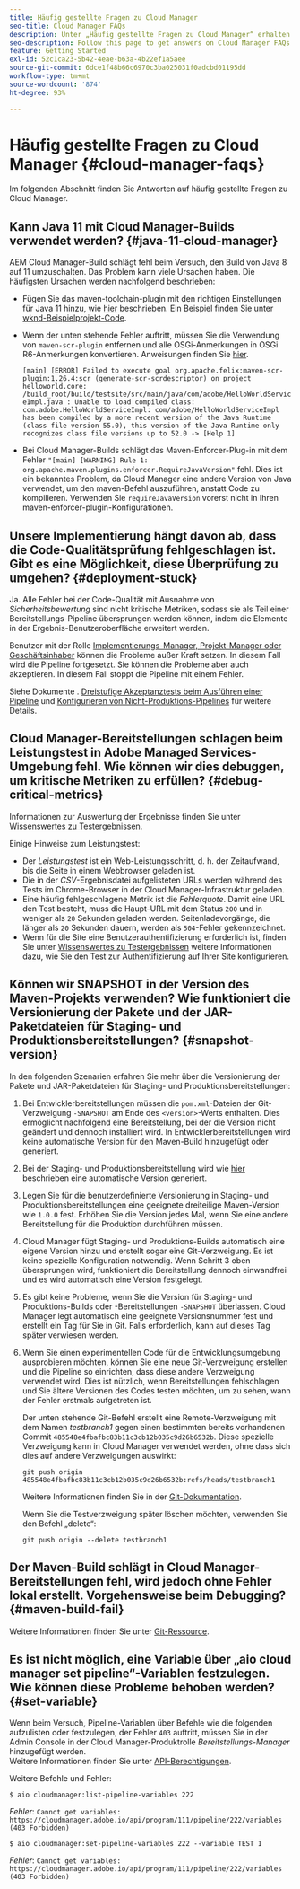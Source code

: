 ```yaml
---
title: Häufig gestellte Fragen zu Cloud Manager
seo-title: Cloud Manager FAQs
description: Unter „Häufig gestellte Fragen zu Cloud Manager“ erhalten Sie Tipps zur Fehlerbehebung
seo-description: Follow this page to get answers on Cloud Manager FAQs
feature: Getting Started
exl-id: 52c1ca23-5b42-4eae-b63a-4b22ef1a5aee
source-git-commit: 6dce1f48b66c6970c3ba025031f0adcbd01195dd
workflow-type: tm+mt
source-wordcount: '874'
ht-degree: 93%

---
```


# Häufig gestellte Fragen zu Cloud Manager {#cloud-manager-faqs}

Im folgenden Abschnitt finden Sie Antworten auf häufig gestellte Fragen zu Cloud Manager.

## Kann Java 11 mit Cloud Manager-Builds verwendet werden? {#java-11-cloud-manager}

AEM Cloud Manager-Build schlägt fehl beim Versuch, den Build von Java 8 auf 11 umzuschalten. Das Problem kann viele Ursachen haben. Die häufigsten Ursachen werden nachfolgend beschrieben:

* Fügen Sie das maven-toolchain-plugin mit den richtigen Einstellungen für Java 11 hinzu, wie [hier](https://experienceleague.adobe.com/docs/experience-manager-cloud-manager/using/getting-started/create-application-project/using-the-wizard.html?lang=de#getting-started) beschrieben.  Ein Beispiel finden Sie unter [wknd-Beispielprojekt-Code](https://github.com/adobe/aem-guides-wknd/commit/6cb5238cb6b932735dcf91b21b0d835ae3a7fe75).

* Wenn der unten stehende Fehler auftritt, müssen Sie die Verwendung von `maven-scr-plugin` entfernen und alle OSGi-Anmerkungen in OSGi R6-Anmerkungen konvertieren. Anweisungen finden Sie [hier](https://cqdump.wordpress.com/2019/01/03/from-scr-annotations-to-osgi-annotations/).

   `[main] [ERROR] Failed to execute goal org.apache.felix:maven-scr-plugin:1.26.4:scr (generate-scr-scrdescriptor) on project helloworld.core: /build_root/build/testsite/src/main/java/com/adobe/HelloWorldServiceImpl.java : Unable to load compiled class: com.adobe.HelloWorldServiceImpl: com/adobe/HelloWorldServiceImpl has been compiled by a more recent version of the Java Runtime (class file version 55.0), this version of the Java Runtime only recognizes class file versions up to 52.0 -> [Help 1]`

* Bei Cloud Manager-Builds schlägt das Maven-Enforcer-Plug-in mit dem Fehler `"[main] [WARNING] Rule 1: org.apache.maven.plugins.enforcer.RequireJavaVersion"` fehl. Dies ist ein bekanntes Problem, da Cloud Manager eine andere Version von Java verwendet, um den maven-Befehl auszuführen, anstatt Code zu kompilieren. Verwenden Sie `requireJavaVersion` vorerst nicht in Ihren maven-enforcer-plugin-Konfigurationen.

## Unsere Implementierung hängt davon ab, dass die Code-Qualitätsprüfung fehlgeschlagen ist. Gibt es eine Möglichkeit, diese Überprüfung zu umgehen? {#deployment-stuck}

Ja. Alle Fehler bei der Code-Qualität mit Ausnahme von *Sicherheitsbewertung* sind nicht kritische Metriken, sodass sie als Teil einer Bereitstellungs-Pipeline übersprungen werden können, indem die Elemente in der Ergebnis-Benutzeroberfläche erweitert werden.

Benutzer mit der Rolle [Implementierungs-Manager, Projekt-Manager oder Geschäftsinhaber](/help/using/setting-up-users-and-roles.md#role-definitions) können die Probleme außer Kraft setzen. In diesem Fall wird die Pipeline fortgesetzt. Sie können die Probleme aber auch akzeptieren. In diesem Fall stoppt die Pipeline mit einem Fehler.

Siehe Dokumente . [Dreistufige Akzeptanztests beim Ausführen einer Pipeline](/help/using/understand-your-test-results.md#three-tier-gates-while-running-a-pipeline) und [Konfigurieren von Nicht-Produktions-Pipelines](/help/using/configuring-non-production-pipelines.md#understanding-the-flow) für weitere Details.

## Cloud Manager-Bereitstellungen schlagen beim Leistungstest in Adobe Managed Services-Umgebung fehl. Wie können wir dies debuggen, um kritische Metriken zu erfüllen? {#debug-critical-metrics}

Informationen zur Auswertung der Ergebnisse finden Sie unter [Wissenswertes zu Testergebnissen](https://experienceleague.adobe.com/docs/experience-manager-cloud-manager/using/how-to-use/understand-your-test-results.html?lang=de#how-to-use).

Einige Hinweise zum Leistungstest:

* Der *Leistungstest* ist ein Web-Leistungsschritt, d. h. der Zeitaufwand, bis die Seite in einem Webbrowser geladen ist.
* Die in der *CSV*-Ergebnisdatei aufgelisteten URLs werden während des Tests im Chrome-Browser in der Cloud Manager-Infrastruktur geladen.
* Eine häufig fehlgeschlagene Metrik ist die *Fehlerquote*. Damit eine URL den Test besteht, muss die Haupt-URL mit dem Status `200` und in weniger als `20` Sekunden geladen werden. Seitenladevorgänge, die länger als `20` Sekunden dauern, werden als `504`-Fehler gekennzeichnet.
* Wenn für die Site eine Benutzerauthentifizierung erforderlich ist, finden Sie unter [Wissenswertes zu Testergebnissen](understand-your-test-results.md#authenticated-performance-testing) weitere Informationen dazu, wie Sie den Test zur Authentifizierung auf Ihrer Site konfigurieren.

## Können wir SNAPSHOT in der Version des Maven-Projekts verwenden? Wie funktioniert die Versionierung der Pakete und der JAR-Paketdateien für Staging- und Produktionsbereitstellungen? {#snapshot-version}

In den folgenden Szenarien erfahren Sie mehr über die Versionierung der Pakete und JAR-Paketdateien für Staging- und Produktionsbereitstellungen:

1. Bei Entwicklerbereitstellungen müssen die `pom.xml`-Dateien der Git-Verzweigung `-SNAPSHOT` am Ende des `<version>`-Werts enthalten. Dies ermöglicht nachfolgend eine Bereitstellung, bei der die Version nicht geändert und dennoch installiert wird. In Entwicklerbereitstellungen wird keine automatische Version für den Maven-Build hinzugefügt oder generiert.

1. Bei der Staging- und Produktionsbereitstellung wird wie [hier](https://experienceleague.adobe.com/docs/experience-manager-cloud-manager/using/managing-code/activating-maven-project.html?lang=den#managing-code) beschrieben eine automatische Version generiert.

1. Legen Sie für die benutzerdefinierte Versionierung in Staging- und Produktionsbereitstellungen eine geeignete dreiteilige Maven-Version wie `1.0.0` fest. Erhöhen Sie die Version jedes Mal, wenn Sie eine andere Bereitstellung für die Produktion durchführen müssen.

1. Cloud Manager fügt Staging- und Produktions-Builds automatisch eine eigene Version hinzu und erstellt sogar eine Git-Verzweigung. Es ist keine spezielle Konfiguration notwendig. Wenn Schritt 3 oben übersprungen wird, funktioniert die Bereitstellung dennoch einwandfrei und es wird automatisch eine Version festgelegt.

1. Es gibt keine Probleme, wenn Sie die Version für Staging- und Produktions-Builds oder -Bereitstellungen `-SNAPSHOT` überlassen. Cloud Manager legt automatisch eine geeignete Versionsnummer fest und erstellt ein Tag für Sie in Git. Falls erforderlich, kann auf dieses Tag später verwiesen werden.

1. Wenn Sie einen experimentellen Code für die Entwicklungsumgebung ausprobieren möchten, können Sie eine neue Git-Verzweigung erstellen und die Pipeline so einrichten, dass diese andere Verzweigung verwendet wird. Dies ist nützlich, wenn Bereitstellungen fehlschlagen und Sie ältere Versionen des Codes testen möchten, um zu sehen, wann der Fehler erstmals aufgetreten ist.

   Der unten stehende Git-Befehl erstellt eine Remote-Verzweigung mit dem Namen *testbranch1* gegen einen bestimmten bereits vorhandenen Commit `485548e4fbafbc83b11c3cb12b035c9d26b6532b`.  Diese spezielle Verzweigung kann in Cloud Manager verwendet werden, ohne dass sich dies auf andere Verzweigungen auswirkt:

   `git push origin 485548e4fbafbc83b11c3cb12b035c9d26b6532b:refs/heads/testbranch1`

   Weitere Informationen finden Sie in der [Git-Dokumentation](https://git-scm.com/book/en/v2/Git-Internals-Git-References).

   Wenn Sie die Testverzweigung später löschen möchten, verwenden Sie den Befehl „delete“:

   `git push origin --delete testbranch1`

## Der Maven-Build schlägt in Cloud Manager-Bereitstellungen fehl, wird jedoch ohne Fehler lokal erstellt. Vorgehensweise beim Debugging? {#maven-build-fail}

Weitere Informationen finden Sie unter [Git-Ressource](https://github.com/cqsupport/cloud-manager/blob/main/cm-build-step-fails.md).

## Es ist nicht möglich, eine Variable über „aio cloud manager set pipeline“-Variablen festzulegen. Wie können diese Probleme behoben werden? {#set-variable}

Wenn beim Versuch, Pipeline-Variablen über Befehle wie die folgenden aufzulisten oder festzulegen, der Fehler `403` auftritt, müssen Sie in der Admin Console in der Cloud Manager-Produktrolle *Bereitstellungs-Manager* hinzugefügt werden.\
Weitere Informationen finden Sie unter [API-Berechtigungen](https://www.adobe.io/apis/experiencecloud/cloud-manager/docs.html#!AdobeDocs/cloudmanager-api-docs/master/permissions.md).

Weitere Befehle und Fehler:

`$ aio cloudmanager:list-pipeline-variables 222`

*Fehler*: `Cannot get variables: https://cloudmanager.adobe.io/api/program/111/pipeline/222/variables (403 Forbidden)`

`$ aio cloudmanager:set-pipeline-variables 222 --variable TEST 1`

*Fehler*: `Cannot get variables: https://cloudmanager.adobe.io/api/program/111/pipeline/222/variables (403 Forbidden)`
